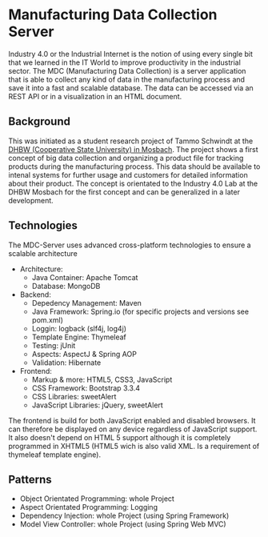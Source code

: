 # Manufacturing Data Collection Server

Industry 4.0 or the Industrial Internet is the notion of using every single bit that we learned in the IT World to improve productivity in the industrial sector. The MDC (Manufacturing Data Collection) is a server application that is able to collect any kind of data in the manufacturing process and save it into a fast and scalable database. The data can be accessed via an REST API or in a visualization in an HTML document.

## Background
This was initiated as a student research project of Tammo Schwindt at the [DHBW (Cooperative State University) in Mosbach](http://dhbw-mosbach.de). The project shows a first concept of big data collection and organizing a product file for tracking products during the manufacturing process. This data should be available to intenal systems for further usage and customers for detailed information about their product. The concept is orientated to the Industry 4.0 Lab at the DHBW Mosbach for the first concept and can be generalized in a later development.

## Technologies
The MDC-Server uses advanced cross-platform technologies to ensure a scalable architecture

* Architecture:
  * Java Container: Apache Tomcat
  * Database: MongoDB
* Backend:
  * Depedency Management: Maven
  * Java Framework: Spring.io (for specific projects and versions see pom.xml)
  * Loggin: logback (slf4j, log4j)
  * Template Engine: Thymeleaf
  * Testing: jUnit
  * Aspects: AspectJ & Spring AOP
  * Validation: Hibernate
* Frontend:
  * Markup & more: HTML5, CSS3, JavaScript
  * CSS Framework: Bootstrap 3.3.4
  * CSS Libraries: sweetAlert
  * JavaScript Libraries: jQuery, sweetAlert
  
The frontend is build for both JavaScript enabled and disabled browsers. It can therefore be displayed on any device regardless of JavaScript support. It also doesn't depend on HTML 5 support although it is completely programmed in XHTML5 (HTML5 wich is also valid XML. Is a requirement of thymeleaf template engine).

## Patterns
* Object Orientated Programming: whole Project
* Aspect Orientated Programming: Logging
* Dependency Injection: whole Project (using Spring Framework)
* Model View Controller: whole Project (using Spring Web MVC)
